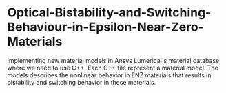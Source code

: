 # Optical-Bistability-and-Switching-Behaviour-in-Epsilon-Near-Zero-Materials
Implementing new material models in Ansys Lumerical's material database where we need to use C++. Each C++ file represent a material model. The models describes the nonlinear behavior in ENZ materials that results in bistability and switching behavior in these materials.    
